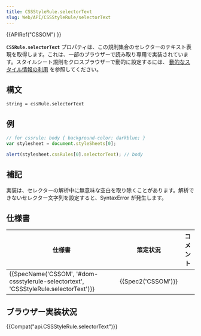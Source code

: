 ```yaml
---
title: CSSStyleRule.selectorText
slug: Web/API/CSSStyleRule/selectorText
---
```


{{APIRef("CSSOM") }}

**`CSSRule.selectorText`** プロパティは、この規則集合のセレクターのテキスト表現を取得します。これは、一部のブラウザーで読み取り専用で実装されています。スタイルシート規則をクロスブラウザーで動的に設定するには、 [動的なスタイル情報の利用](/ja/docs/DOM/Using_dynamic_styling_information) を参照してください。

## 構文

```
string = cssRule.selectorText
```

## 例

```js
// for cssrule: body { background-color: darkblue; }
var stylesheet = document.styleSheets[0];

alert(stylesheet.cssRules[0].selectorText); // body
```

## 補記

実装は、セレクターの解析中に無意味な空白を取り除くことがあります。解析できないセレクター文字列を設定すると、SyntaxError が発生します。

## 仕様書

| 仕様書                                                                                                           | 策定状況                 | コメント |
| ---------------------------------------------------------------------------------------------------------------- | ------------------------ | -------- |
| {{SpecName('CSSOM', '#dom-cssstylerule-selectortext', 'CSSStyleRule.selectorText')}} | {{Spec2('CSSOM')}} |          |

## ブラウザー実装状況

{{Compat("api.CSSStyleRule.selectorText")}}
